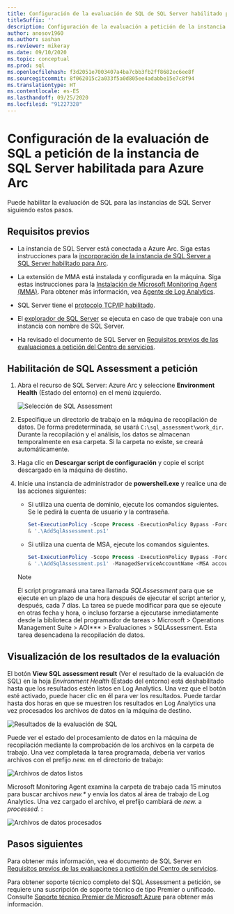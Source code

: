 ```yaml
---
title: Configuración de la evaluación de SQL de SQL Server habilitado para Azure Arc
titleSuffix: ''
description: Configuración de la evaluación a petición de la instancia de SQL Server habilitada para Azure Arc
author: anosov1960
ms.author: sashan
ms.reviewer: mikeray
ms.date: 09/10/2020
ms.topic: conceptual
ms.prod: sql
ms.openlocfilehash: f3d2051e7003407a4ba7cbb3fb2ff8682ec6ee8f
ms.sourcegitcommit: 8f062015c2a033f5a0d805ee4adabbe15e7c8f94
ms.translationtype: HT
ms.contentlocale: es-ES
ms.lasthandoff: 09/25/2020
ms.locfileid: "91227328"
---
```

# <a name="configure-on-demand-sql-assessment-for-azure-arc-enabled-sql-server-instance"></a>Configuración de la evaluación de SQL a petición de la instancia de SQL Server habilitada para Azure Arc

Puede habilitar la evaluación de SQL para las instancias de SQL Server siguiendo estos pasos.

## <a name="prerequisites"></a>Requisitos previos

* La instancia de SQL Server está conectada a Azure Arc. Siga estas instrucciones para la [incorporación de la instancia de SQL Server a SQL Server habilitado para Arc](connect.md).

* La extensión de MMA está instalada y configurada en la máquina. Siga estas instrucciones para la [Instalación de Microsoft Monitoring Agent (MMA)](configure-advanced-data-security.md#install-microsoft-monitoring-agent-mma). Para obtener más información, vea [Agente de Log Analytics](https://docs.microsoft.com/azure/azure-monitor/platform/log-analytics-agent).

* SQL Server tiene el [protocolo TCP/IP habilitado](../../database-engine/configure-windows/enable-or-disable-a-server-network-protocol.md).

* El [explorador de SQL Server](../../tools/configuration-manager/sql-server-browser-service.md) se ejecuta en caso de que trabaje con una instancia con nombre de SQL Server.

* Ha revisado el documento de SQL Server en [Requisitos previos de las evaluaciones a petición del Centro de servicios](https://docs.microsoft.com/services-hub/health/assessment-prereq-docs#on-demand-assessment-prerequisite-documents).

## <a name="enable-on-demand-sql-assessment"></a>Habilitación de SQL Assessment a petición

1. Abra el recurso de SQL Server: Azure Arc y seleccione __Environment Health__ (Estado del entorno) en el menú izquierdo.

   ![Selección de SQL Assessment](media/assess/sql-assessment-heading-sql-server-arc.png)

1. Especifique un directorio de trabajo en la máquina de recopilación de datos. De forma predeterminada, se usará `C:\sql_assessment\work_dir`. Durante la recopilación y el análisis, los datos se almacenan temporalmente en esa carpeta. Si la carpeta no existe, se creará automáticamente.

1. Haga clic en __Descargar script de configuración__ y copie el script descargado en la máquina de destino.

1. Inicie una instancia de administrador de __powershell.exe__ y realice una de las acciones siguientes: 
   * Si utiliza una cuenta de dominio, ejecute los comandos siguientes. Se le pedirá la cuenta de usuario y la contraseña. 

      ```powershell
      Set-ExecutionPolicy -Scope Process -ExecutionPolicy Bypass -Force
      & '.\AddSqlAssessment.ps1'
      ```

    * Si utiliza una cuenta de MSA, ejecute los comandos siguientes.

      ```powershell
      Set-ExecutionPolicy -Scope Process -ExecutionPolicy Bypass -Force
      & '.\AddSqlAssessment.ps1' -ManagedServiceAccountName <MSA account name>
      ```

   > [!NOTE]
   > El script programará una tarea llamada *SQLAssessment* para que se ejecute en un plazo de una hora después de ejecutar el script anterior y, después, cada 7 días. La tarea se puede modificar para que se ejecute en otras fecha y hora, o incluso forzarse a ejecutarse inmediatamente desde la biblioteca del programador de tareas > Microsoft > Operations Management Suite > AOI*** > Evaluaciones > SQLAssessment. Esta tarea desencadena la recopilación de datos.

## <a name="view-the-assessment-results"></a>Visualización de los resultados de la evaluación

El botón __View SQL assessment result__ (Ver el resultado de la evaluación de SQL) en la hoja _Environment Health_ (Estado del entorno) está deshabilitado hasta que los resultados estén listos en Log Analytics. Una vez que el botón esté activado, puede hacer clic en él para ver los resultados. Puede tardar hasta dos horas en que se muestren los resultados en Log Analytics una vez procesados los archivos de datos en la máquina de destino.

![Resultados de la evaluación de SQL](media/assess/sql-assessment-results.png)

Puede ver el estado del procesamiento de datos en la máquina de recopilación mediante la comprobación de los archivos en la carpeta de trabajo. Una vez completada la tarea programada, debería ver varios archivos con el prefijo _new._ en el directorio de trabajo:

![Archivos de datos listos](media/assess/sql-assessment-data-files-ready.png)

Microsoft Monitoring Agent examina la carpeta de trabajo cada 15 minutos para buscar archivos _new.*_ y envía los datos al área de trabajo de Log Analytics. Una vez cargado el archivo, el prefijo cambiará de _new._ a _processed._ :

![Archivos de datos procesados](media/assess/sql-assessment-data-files-processed.png)

## <a name="next-steps"></a>Pasos siguientes

Para obtener más información, vea el documento de SQL Server en [Requisitos previos de las evaluaciones a petición del Centro de servicios](https://docs.microsoft.com/services-hub/health/assessment-prereq-docs#on-demand-assessment-prerequisite-documents).

Para obtener soporte técnico completo del SQL Assessment a petición, se requiere una suscripción de soporte técnico de tipo Premier o unificado. Consulte [Soporte técnico Premier de Microsoft Azure](https://azure.microsoft.com/support/plans/premier) para obtener más información.
